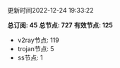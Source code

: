 更新时间2022-12-24 19:33:22

**总订阅: 45**
**总节点: 727**
**有效节点: 125**
- v2ray节点: 119
- trojan节点: 5
- ss节点: 1
